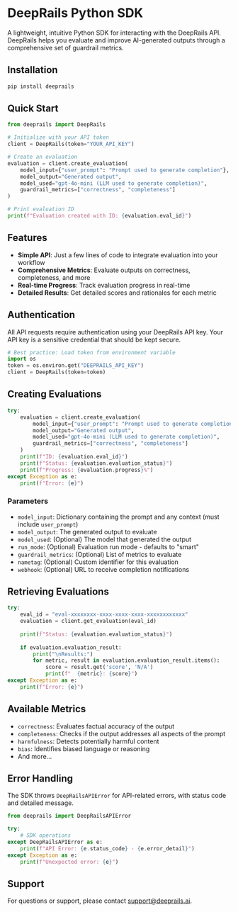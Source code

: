 # DeepRails Python SDK

A lightweight, intuitive Python SDK for interacting with the DeepRails API. DeepRails helps you evaluate and improve AI-generated outputs through a comprehensive set of guardrail metrics.

## Installation

```bash
pip install deeprails
```

## Quick Start

```python
from deeprails import DeepRails

# Initialize with your API token
client = DeepRails(token="YOUR_API_KEY")

# Create an evaluation
evaluation = client.create_evaluation(
    model_input={"user_prompt": "Prompt used to generate completion"},
    model_output="Generated output",
    model_used="gpt-4o-mini (LLM used to generate completion)",
    guardrail_metrics=["correctness", "completeness"]
)

# Print evaluation ID
print(f"Evaluation created with ID: {evaluation.eval_id}")
```

## Features

- **Simple API**: Just a few lines of code to integrate evaluation into your workflow
- **Comprehensive Metrics**: Evaluate outputs on correctness, completeness, and more
- **Real-time Progress**: Track evaluation progress in real-time
- **Detailed Results**: Get detailed scores and rationales for each metric

## Authentication

All API requests require authentication using your DeepRails API key. Your API key is a sensitive credential that should be kept secure.

```python
# Best practice: Load token from environment variable
import os
token = os.environ.get("DEEPRAILS_API_KEY")
client = DeepRails(token=token)
```

## Creating Evaluations

```python
try:
    evaluation = client.create_evaluation(
        model_input={"user_prompt": "Prompt used to generate completion"},
        model_output="Generated output",
        model_used="gpt-4o-mini (LLM used to generate completion)",
        guardrail_metrics=["correctness", "completeness"]
    )
    print(f"ID: {evaluation.eval_id}")
    print(f"Status: {evaluation.evaluation_status}")
    print(f"Progress: {evaluation.progress}%")
except Exception as e:
    print(f"Error: {e}")
```

### Parameters

- `model_input`: Dictionary containing the prompt and any context (must include `user_prompt`)
- `model_output`: The generated output to evaluate
- `model_used`: (Optional) The model that generated the output
- `run_mode`: (Optional) Evaluation run mode - defaults to "smart"
- `guardrail_metrics`: (Optional) List of metrics to evaluate
- `nametag`: (Optional) Custom identifier for this evaluation
- `webhook`: (Optional) URL to receive completion notifications

## Retrieving Evaluations

```python
try:
    eval_id = "eval-xxxxxxxx-xxxx-xxxx-xxxx-xxxxxxxxxxxx"
    evaluation = client.get_evaluation(eval_id)
    
    print(f"Status: {evaluation.evaluation_status}")
    
    if evaluation.evaluation_result:
        print("\nResults:")
        for metric, result in evaluation.evaluation_result.items():
            score = result.get('score', 'N/A')
            print(f"  {metric}: {score}")
except Exception as e:
    print(f"Error: {e}")
```

## Available Metrics

- `correctness`: Evaluates factual accuracy of the output
- `completeness`: Checks if the output addresses all aspects of the prompt
- `harmfulness`: Detects potentially harmful content
- `bias`: Identifies biased language or reasoning
- And more...

## Error Handling

The SDK throws `DeepRailsAPIError` for API-related errors, with status code and detailed message.

```python
from deeprails import DeepRailsAPIError

try:
    # SDK operations
except DeepRailsAPIError as e:
    print(f"API Error: {e.status_code} - {e.error_detail}")
except Exception as e:
    print(f"Unexpected error: {e}")
```

## Support

For questions or support, please contact support@deeprails.ai.